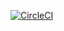 [![CircleCI](https://circleci.com/gh/asihvola/ohtu-2020-viikko1.svg?style=svg)](https://circleci.com/gh/asihvola/ohtu-2020-viikko1)
